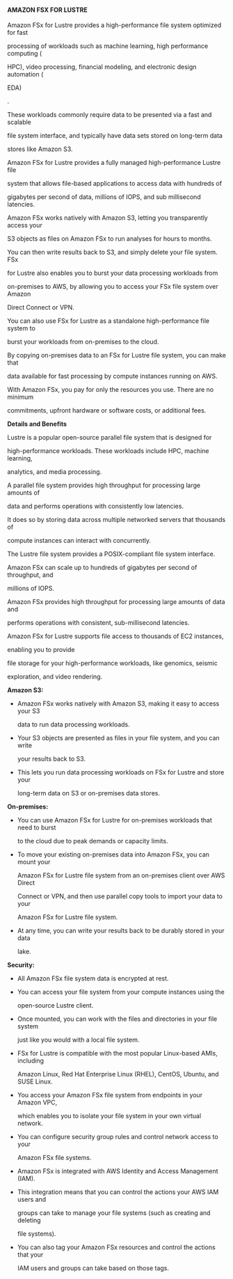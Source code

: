 #### AMAZON FSX FOR LUSTRE


Amazon FSx for Lustre provides a high-performance file system optimized for fast

processing of workloads such as machine learning, high performance computing (

HPC), video processing, financial modeling, and electronic design automation (

EDA)

.


These workloads commonly require data to be presented via a fast and scalable

file system interface, and typically have data sets stored on long-term data

stores like Amazon S3.


Amazon FSx for Lustre provides a fully managed high-performance Lustre file

system that allows file-based applications to access data with hundreds of

gigabytes per second of data, millions of IOPS, and sub millisecond latencies.


Amazon FSx works natively with Amazon S3, letting you transparently access your

S3 objects as files on Amazon FSx to run analyses for hours to months.


You can then write results back to S3, and simply delete your file system. FSx

for Lustre also enables you to burst your data processing workloads from

on-premises to AWS, by allowing you to access your FSx file system over Amazon

Direct Connect or VPN.


You can also use FSx for Lustre as a standalone high-performance file system to

burst your workloads from on-premises to the cloud.


By copying on-premises data to an FSx for Lustre file system, you can make that

data available for fast processing by compute instances running on AWS.


With Amazon FSx, you pay for only the resources you use. There are no minimum

commitments, upfront hardware or software costs, or additional fees.


**Details and Benefits**


Lustre is a popular open-source parallel file system that is designed for

high-performance workloads. These workloads include HPC, machine learning,

analytics, and media processing.


A parallel file system provides high throughput for processing large amounts of

data and performs operations with consistently low latencies.


It does so by storing data across multiple networked servers that thousands of

compute instances can interact with concurrently.


The Lustre file system provides a POSIX-compliant file system interface.


Amazon FSx can scale up to hundreds of gigabytes per second of throughput, and

millions of IOPS.


Amazon FSx provides high throughput for processing large amounts of data and

performs operations with consistent, sub-millisecond latencies.


Amazon FSx for Lustre supports file access to thousands of EC2 instances,

enabling you to provide


file storage for your high-performance workloads, like genomics, seismic

exploration, and video rendering.


**Amazon S3:**


- Amazon FSx works natively with Amazon S3, making it easy to access your S3

  data to run data processing workloads.

- Your S3 objects are presented as files in your file system, and you can write

  your results back to S3.

- This lets you run data processing workloads on FSx for Lustre and store your

  long-term data on S3 or on-premises data stores.


**On-premises:**


- You can use Amazon FSx for Lustre for on-premises workloads that need to burst

  to the cloud due to peak demands or capacity limits.

- To move your existing on-premises data into Amazon FSx, you can mount your

  Amazon FSx for Lustre file system from an on-premises client over AWS Direct

  Connect or VPN, and then use parallel copy tools to import your data to your

  Amazon FSx for Lustre file system.

- At any time, you can write your results back to be durably stored in your data

  lake.


**Security:**


- All Amazon FSx file system data is encrypted at rest.

- You can access your file system from your compute instances using the

  open-source Lustre client.

- Once mounted, you can work with the files and directories in your file system

  just like you would with a local file system.

- FSx for Lustre is compatible with the most popular Linux-based AMIs, including

  Amazon Linux, Red Hat Enterprise Linux (RHEL), CentOS, Ubuntu, and SUSE Linux.

- You access your Amazon FSx file system from endpoints in your Amazon VPC,

  which enables you to isolate your file system in your own virtual network.

- You can configure security group rules and control network access to your

  Amazon FSx file systems.

- Amazon FSx is integrated with AWS Identity and Access Management (IAM).

- This integration means that you can control the actions your AWS IAM users and

  groups can take to manage your file systems (such as creating and deleting

  file systems).

- You can also tag your Amazon FSx resources and control the actions that your

  IAM users and groups can take based on those tags.

